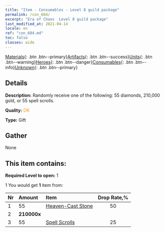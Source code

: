 ```yaml
---
title: "Item - Consumables - Level 8 guild package"
permalink: /con_684/
excerpt: "Era of Chaos  Level 8 guild package"
last_modified_at: 2021-04-14
locale: en
ref: "con_684.md"
toc: false
classes: wide
---
```

 [Materials](/Items/){: .btn .btn--primary}[Artifacts](/Items/Artifacts/){: .btn .btn--success}[Units](/Items/Units/){: .btn .btn--warning}[Heroes](/Items/Heroes/){: .btn .btn--danger}[Consumables](/Items/Consumables/){: .btn .btn--info}[Unknown](/Items/Unknown/){: .btn .btn--primary}

## Details
 **Description:** Randomly receive one of the following: 55 diamonds, 210,000 gold, or 55 spell scrolls.

 **Quality:** <span style="color: #FF8C00">OK</span>

 **Type:** Gift

## Gather

  None

## This item contains:

 **Required Level to open:** 1

 1 You would get **1** item  from:

  | Nr | Amount |     Item    | Drop Rate,% |
  |:---|:-------|:------------|:---------:|
  | 1 | 55 | [Heaven-Cast Stone](/Items/art_188/) | 50 | 
  | 2 |  **210000x** | <i class="fas fa-coins"/> |  | 25 | 
  | 3 | 55 | [Spell Scrolls](/Items/con_694/) | 25 | 
